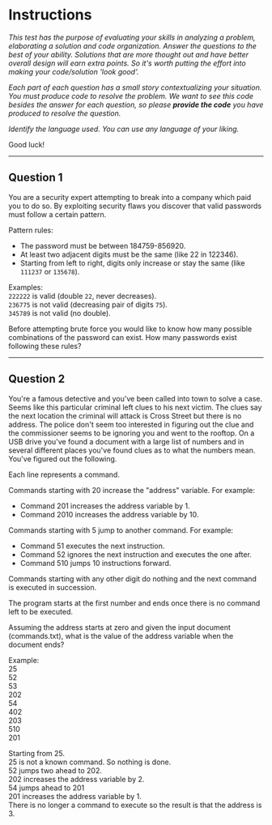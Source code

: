 # Instructions

_This test has the purpose of evaluating your skills in analyzing a problem, elaborating a solution and code organization. Answer the questions to the best of your ability. Solutions that are more thought out and have better overall design will earn extra points. So it's worth putting the effort into making your code/solution 'look good'._

_Each part of each question has a small story contextualizing your situation. You must produce code to resolve the problem. We want to see this code besides the answer for each question, so please **provide the code** you have produced to resolve the question._

_Identify the language used. You can use any language of your liking._

Good luck!

---

## Question 1

You are a security expert attempting to break into a company which paid you to do so. By exploiting security flaws you discover that valid passwords must follow a certain pattern.

Pattern rules:
- The password must be between 184759-856920.
- At least two adjacent digits must be the same (like 22 in 122346).
- Starting from left to right, digits only increase or stay the same (like `111237` or `135678`). 

Examples:  
`222222` is valid (double `22`, never decreases).  
`236775` is not valid (decreasing pair of digits `75`).  
`345789` is not valid (no double).  

Before attempting brute force you would like to know how many possible combinations of the password can exist. How many passwords exist following these rules?

---

## Question 2

You're a famous detective and you've been called into town to solve a case. Seems like this particular criminal left clues to his next victim. The clues say the next location the criminal will attack is Cross Street but there is no address. The police don't seem too interested in figuring out the clue and the commissioner seems to be ignoring you and went to the rooftop. On a USB drive you've found a document with a large list of numbers and in several different places you've found clues as to what the numbers mean. You've figured out the following.

Each line represents a command.

Commands starting with 20 increase the "address" variable. For example:
- Command 201 increases the address variable by 1.
- Command 2010 increases the address variable by 10.

Commands starting with 5 jump to another command. For example:
- Command 51 executes the next instruction.
- Command 52 ignores the next instruction and executes the one after.
- Command 510 jumps 10 instructions forward.

Commands starting with any other digit do nothing and the next command is executed in succession.

The program starts at the first number and ends once there is no command left to be executed.

Assuming the address starts at zero and given the input document (commands.txt), what is the value of the address variable when the document ends?

Example:  
25  
52  
53  
202  
54  
402  
203  
510  
201  

Starting from 25.  
25 is not a known command. So nothing is done.  
52 jumps two ahead to 202.  
202 increases the address variable by 2.  
54 jumps ahead to 201  
201 increases the address variable by 1.  
There is no longer a command to execute so the result is that the address is 3.  